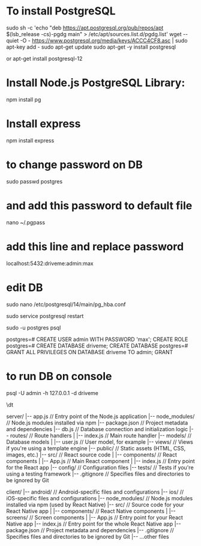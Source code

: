 # To install PostgreSQL
sudo sh -c 'echo "deb https://apt.postgresql.org/pub/repos/apt $(lsb_release -cs)-pgdg main" > /etc/apt/sources.list.d/pgdg.list'
wget --quiet -O - https://www.postgresql.org/media/keys/ACCC4CF8.asc | sudo apt-key add -
sudo apt-get update
sudo apt-get -y install postgresql

or
apt-get install postgresql-12

# Install Node.js PostgreSQL Library:
npm install pg

# Install express
npm install express

# to change password on DB
sudo passwd postgres

# and add this password to default file
nano ~/.pgpass

# add this line and replace password
localhost:5432:driveme:admin:max

# edit DB
sudo nano /etc/postgresql/14/main/pg_hba.conf

sudo service postgresql restart


sudo -u postgres psql

postgres=# CREATE USER admin WITH PASSWORD 'max';
CREATE ROLE
postgres=# CREATE DATABASE driveme;
CREATE DATABASE
postgres=# GRANT ALL PRIVILEGES ON DATABASE driveme TO admin;
GRANT

# to run DB on console
psql -U admin -h 127.0.0.1 -d driveme

\dt


server/
|-- app.js          // Entry point of the Node.js application
|-- node_modules/   // Node.js modules installed via npm
|-- package.json    // Project metadata and dependencies
|-- db.js           // Database connection and initialization logic
|-- routes/         // Route handlers
|   |-- index.js    // Main route handler
|-- models/         // Database models
|   |-- user.js     // User model, for example
|-- views/          // Views if you're using a template engine
|-- public/         // Static assets (HTML, CSS, images, etc.)
|-- src/            // React source code
|   |-- components/ // React components
|   |-- App.js      // Main React component
|   |-- index.js    // Entry point for the React app
|-- config/         // Configuration files
|-- tests/          // Tests if you're using a testing framework
|-- .gitignore      // Specifies files and directories to be ignored by Git


client/
|-- android/         // Android-specific files and configurations
|-- ios/             // iOS-specific files and configurations
|-- node_modules/    // Node.js modules installed via npm (used by React Native)
|-- src/             // Source code for your React Native app
|   |-- components/  // React Native components
|   |-- screens/     // Screen components
|   |-- App.js       // Entry point for your React Native app
|-- index.js         // Entry point for the whole React Native app
|-- package.json     // Project metadata and dependencies
|-- .gitignore       // Specifies files and directories to be ignored by Git
|-- ...other files






